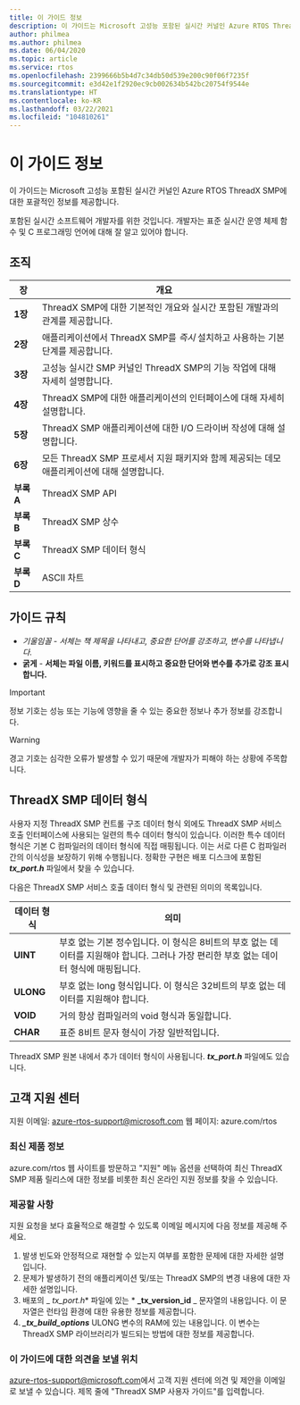 ```yaml
---
title: 이 가이드 정보
description: 이 가이드는 Microsoft 고성능 포함된 실시간 커널인 Azure RTOS ThreadX SMP에 대한 포괄적인 정보를 제공합니다.
author: philmea
ms.author: philmea
ms.date: 06/04/2020
ms.topic: article
ms.service: rtos
ms.openlocfilehash: 2399666b5b4d7c34db50d539e200c90f06f7235f
ms.sourcegitcommit: e3d42e1f2920ec9cb002634b542bc20754f9544e
ms.translationtype: HT
ms.contentlocale: ko-KR
ms.lasthandoff: 03/22/2021
ms.locfileid: "104810261"
---
```

# <a name="about-this-guide"></a>이 가이드 정보

이 가이드는 Microsoft 고성능 포함된 실시간 커널인 Azure RTOS ThreadX SMP에 대한 포괄적인 정보를 제공합니다.

포함된 실시간 소프트웨어 개발자를 위한 것입니다. 개발자는 표준 실시간 운영 체제 함수 및 C 프로그래밍 언어에 대해 잘 알고 있어야 합니다.

## <a name="organization"></a>조직

| 장       | 개요                    |
| ------------- | ---------------------------------------------------------------------------------------------------------- |
| **1장** | ThreadX SMP에 대한 기본적인 개요와 실시간 포함된 개발과의 관계를 제공합니다.           |
| **2장** | 애플리케이션에서 ThreadX SMP를 *즉시* 설치하고 사용하는 기본 단계를 제공합니다.           |
| **3장** | 고성능 실시간 SMP 커널인 ThreadX SMP의 기능 작업에 대해 자세히 설명합니다.    |
| **4장** | ThreadX SMP에 대한 애플리케이션의 인터페이스에 대해 자세히 설명합니다.                                                        |
| **5장** | ThreadX SMP 애플리케이션에 대한 I/O 드라이버 작성에 대해 설명합니다.                                                |
| **6장** | 모든 ThreadX SMP 프로세서 지원 패키지와 함께 제공되는 데모 애플리케이션에 대해 설명합니다. |
| **부록 A** | ThreadX SMP API        |
| **부록 B** | ThreadX SMP 상수  |
| **부록 C** | ThreadX SMP 데이터 형식 |
| **부록 D** | ASCII 차트            |

## <a name="guide-conventions"></a>가이드 규칙

- *기울임꼴* - *서체는 책 제목을 나타내고, 중요한 단어를 강조하고, 변수를 나타냅니다.*
- **굵게** - **서체는 파일 이름, 키워드를 표시하고 중요한 단어와 변수를 추가로 강조 표시합니다.**

> [!IMPORTANT]
> 정보 기호는 성능 또는 기능에 영향을 줄 수 있는 중요한 정보나 추가 정보를 강조합니다.

> [!WARNING]
> 경고 기호는 심각한 오류가 발생할 수 있기 때문에 개발자가 피해야 하는 상황에 주목합니다.

## <a name="threadx-smp-data-types"></a>ThreadX SMP 데이터 형식

사용자 지정 ThreadX SMP 컨트롤 구조 데이터 형식 외에도 ThreadX SMP 서비스 호출 인터페이스에 사용되는 일련의 특수 데이터 형식이 있습니다. 이러한 특수 데이터 형식은 기본 C 컴파일러의 데이터 형식에 직접 매핑됩니다. 이는 서로 다른 C 컴파일러 간의 이식성을 보장하기 위해 수행됩니다. 정확한 구현은 배포 디스크에 포함된 ***tx_port.h*** 파일에서 찾을 수 있습니다.

다음은 ThreadX SMP 서비스 호출 데이터 형식 및 관련된 의미의 목록입니다.

| 데이터 형식          | 의미                                                          |
| --------- | --------------------------------------------------------- |
| **UINT**  | 부호 없는 기본 정수입니다. 이 형식은 8비트의 부호 없는 데이터를 지원해야 합니다. 그러나 가장 편리한 부호 없는 데이터 형식에 매핑됩니다. |
| **ULONG** | 부호 없는 long 형식입니다. 이 형식은 32비트의 부호 없는 데이터를 지원해야 합니다.                                                                     |
| **VOID**  | 거의 항상 컴파일러의 void 형식과 동일합니다.                                                                                |
| **CHAR**  | 표준 8비트 문자 형식이 가장 일반적입니다.                                                                                          |

ThreadX SMP 원본 내에서 추가 데이터 형식이 사용됩니다. ***tx_port.h*** 파일에도 있습니다.

## <a name="customer-support-center"></a>고객 지원 센터

지원 이메일: [azure-rtos-support@microsoft.com](https://azure-rtos-support@microsoft.com) 웹 페이지: azure.com/rtos

### <a name="latest-product-information"></a>최신 제품 정보

azure.com/rtos 웹 사이트를 방문하고 "지원" 메뉴 옵션을 선택하여 최신 ThreadX SMP 제품 릴리스에 대한 정보를 비롯한 최신 온라인 지원 정보를 찾을 수 있습니다.

### <a name="what-we-need-from-you"></a>제공할 사항

지원 요청을 보다 효율적으로 해결할 수 있도록 이메일 메시지에 다음 정보를 제공해 주세요.

1. 발생 빈도와 안정적으로 재현할 수 있는지 여부를 포함한 문제에 대한 자세한 설명입니다.
2. 문제가 발생하기 전의 애플리케이션 및/또는 ThreadX SMP의 변경 내용에 대한 자세한 설명입니다.
3. 배포의 _ *_tx_port.h_** 파일에 있는 * **_tx_version_id** _ 문자열의 내용입니다. 이 문자열은 런타임 환경에 대한 유용한 정보를 제공합니다.
4. ***_tx_build_options*** ULONG 변수의 RAM에 있는 내용입니다. 이 변수는 ThreadX SMP 라이브러리가 빌드되는 방법에 대한 정보를 제공합니다.

### <a name="where-to-send-comments-about-this-guide"></a>이 가이드에 대한 의견을 보낼 위치

[azure-rtos-support@microsoft.com](https://azure-rtos-support@microsoft.com)에서 고객 지원 센터에 의견 및 제안을 이메일로 보낼 수 있습니다. 제목 줄에 "ThreadX SMP 사용자 가이드"를 입력합니다.
